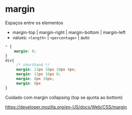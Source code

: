 # margin

Espaços entre os elementos

- margin-top | margin-right | margin-bottom | margin-left
- values: `<length>`  | `<percentage>`  | auto

```css
* {
    margin: 0;
}
div{
     /* shorthand */
     margin: 12px 16px 10px 4px;
     margin: 12px 16px 0;
     margin: 8px 16px;
     margin: 8px
}
```

Cuidado com margin collapsing (top se ajunta ao bottom)

<https://developer.mozilla.org/en-US/docs/Web/CSS/margin>
